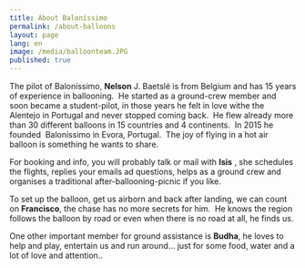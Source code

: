 ```yaml
---
title: About Baloníssimo
permalink: /about-balloons
layout: page
lang: en
image: /media/balloonteam.JPG
published: true
---
```

The pilot of Baloníssimo, **Nelson** J. Baetslé is from Belgium and has 15 years of experience in ballooning.  He started as a ground-crew member and soon became a student-pilot, in those years he felt in love withe the Alentejo in Portugal and never stopped coming back.  He flew already more than 30 different balloons in 15 countries and 4 continents.  In 2015 he founded  Baloníssimo in Evora, Portugal.  The joy of flying in a hot air balloon is something he wants to share.

For booking and info, you will probably talk or mail with **Isis** , she schedules the flights, replies your emails ad questions, helps as a ground crew and organises a traditional after-ballooning-picnic if you like.

To set up the balloon, get us airborn and back after landing, we can count on **Francisco**, the chase has no more secrets for him.  He knows the region follows the balloon by road or even when there is no road at all, he finds us.

One other important member for ground assistance is **Budha**, he loves to help and play, entertain us and run around… just for some food, water and a lot of love and attention..

